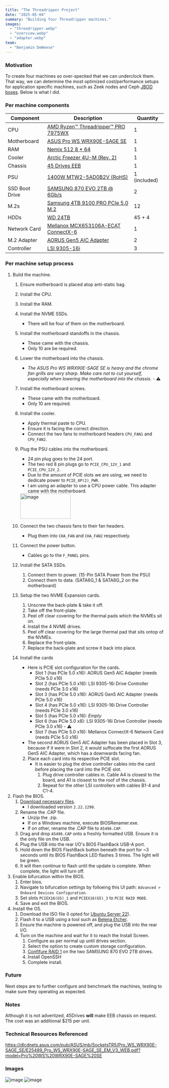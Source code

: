 ```yaml
---
title: "The Threadripper Project"
date: "2025-05-04"
summary: "Building four Threadripper machines."
images:
  - "threadripper.webp"
  - "overview.webp"
  - "adapter.webp"
team:
  - "Benjamin DeWeese"
---
```


### Motivation

To create four machines so over-specked that we can underclock them. That way, we can determine the most optimized cost/performance setups for application specific machines, such as Zeek nodes and Ceph [JBOD boxes](https://www.seagate.com/blog/what-is-jbod/). Below is what I did.

### Per machine components

| Component         | Description                                                                                                                                                          | Quantity     |
|------------------|----------------------------------------------------------------------------------------------------------------------------------------------------------------------|--------------|
| CPU              | [AMD Ryzen™ Threadripper™ PRO 7975WX](https://www.bhphotovideo.com/c/product/1791038-REG/amd_100_100000453wof_ryzen_threadripper_pro_7975wx.html)                   | 1            |
| Motherboard      | [ASUS Pro WS WRX90E-SAGE SE](https://www.amazon.com/Pro-WRX90E-SAGE-Workstation-Motherboard-ThreadripperTM/dp/B0CQRYXWWQ)                                          | 1            |
| RAM              | [Nemix 512 8 * 64](https://www.amazon.com/NEMIX-RAM-Registered-Compatible-Motherboard/dp/B0DQYTHNN2)                                                               | 1            |
| Cooler           | [Arctic Freezer 4U-M (Rev. 2)](https://www.amazon.com/ARCTIC-Freezer-4U-M-Rev-2/dp/B09VGTZSDY)                                                                      | 1            |
| Chassis          | [45 Drives EEB](https://www.45drives.com/products/storinator-s45-configurations.php)                                                                               | 1            |
| PSU              | [1400W MTW2-5AD0B2V (RoHS)](https://www.zippy.com/en/04_power_pro_page.aspx?Model_Name=MTW2-5AD0B2V)                                                                | 1 (included) |
| SSD Boot Drive   | [SAMSUNG 870 EVO 2TB @ 6Gb/s](https://www.amazon.com/dp/B08QB93S6R)                                                                                                  | 2            |
| M.2s             | [Samsung 4TB 9100 PRO PCIe 5.0 M.2](https://www.amazon.com/SAMSUNG-Computing-Workstations-VAP4T0B-AM/dp/B0DX2GJ1YR)                                                  | 12           |
| HDDs             | [WD 24TB](https://www.amazon.com/Western-Digital-24TB-Internal-Drive/dp/B0D24TQK3Q)                                                                                 | 45 + 4       |
| Network Card     | [Mellanox MCX653106A-ECAT ConnectX-6](https://www.fs.com/products/168436.html?now_cid=4014)                                                                         | 1            |
| M.2 Adapter      | [AORUS Gen5 AIC Adapter](https://www.amazon.com/GIGABYTE-AORUS-Click-Adapter-GC-4XM2G5/dp/B0CXZK5JGC)                                                               | 2            |
| Controller       | [LSI 9305-16i](https://www.amazon.com/LSI-Controller-05-25703-00-9305-16i-PCI-Express/dp/B01BDZWJAO)                                                                | 3            |

### Per machine setup process

1. Build the machine.
	1. Ensure motherboard is placed atop anti-static bag.
	2. Install the CPU.
	3. Install the RAM.
	4. Install the NVME SSDs.
		- There will be four of them on the motherboard.
	5. Install the motherboard standoffs in the chassis.
		- These came with the chassis.
		- Only 10 are be required.
	6. Lower the motherboard into the chassis.
		- *The ASUS Pro WS WRX90E-SAGE SE is heavy and the chrome fan grills are very sharp. Make care not to cut yourself, especially when lowering the motherboard into the chassis.* - ⚠️
	7. Install the motherboard screws.
		- These came with the motherboard.
		- Only 10 are required.
	8. Install the cooler.
		- Apply thermal paste to CPU.
		- Ensure it is facing the correct direction.
		- Connect the two fans to motherboard headers `CPU_FAN1` and `CPU_FAN2`.
	9. Plug the PSU cables into the motherboard.
		- 24 pin plug goes to the 24 port.
		- The two red 8 pin plugs go to `PCIE_CPU_12V_1` and `PCIE_CPU_12V_2`.
		- Due to the amount of PCIE slots we are using, we need to dedicate power to `PCIE_8P(2)_PWR`.
		- I am using an adapter to use a CPU power cable. This adapter came with the motherboard.

		<img src="images/adapter.webp" width="160" height="80" alt="image">
	10. Connect the two chassis fans to their fan headers.
		- Plug them into `CHA_FAN` and `CHA_FAN2` respectively.
	11. Connect the power button.
		- Cables go to the `F_PANEL` pins.
	12. Install the SATA SSDs.
		1. Connect them to power. (15-Pin SATA Power from the PSU)
		2. Connect them to data. (SATA6G_1 & SATA6G_2 on the motherboard)
	13. Setup the two NVME Expansion cards.
		1. Unscrew the back-plate & take it off.
		2. Take off the front-plate.
		3. Peel off clear covering for the thermal pads which the NVMEs sit on.
		4. Install the 4 NVME drives.
		5. Peel off clear covering for the large thermal pad that sits ontop of the NVMEs.
		6. Replace the front-plate.
		7. Replace the back-plate and screw it back into place.
	14. Install the cards
		- Here is PCIE slot configuration for the cards.
			- Slot 1 (has PCIe 5.0 x16): AORUS Gen5 AIC Adapter (needs PCIe 5.0 x16)
			- Slot 2 (has PCIe 5.0 x16): LSI 9305-16i Drive Controller (needs PCIe 3.0 x16)
			- Slot 3 (has PCIe 5.0 x16): AORUS Gen5 AIC Adapter (needs PCIe 5.0 x16)
			- Slot 4 (has PCIe 5.0 x16): LSI 9305-16i Drive Controller (needs PCIe 3.0 x16)
			- Slot 5 (has PCIe 5.0 x16): *Empty*
			- Slot 6 (has PCIe 5.0 x8): LSI 9305-16i Drive Controller (needs PCIe 3.0 x16) - ⚠️
			- Slot 7 (has PCIe 5.0 x16): Mellanox ConnectX-6 Network Card (needs PCIe 5.0 x16)
		- The second AORUS Gen5 AIC Adapter has been placed in Slot 3, because if it were in Slot 2, it would suffocate the first AORUS Gen5 AIC Adapter, which has a downwards facing fan.
		2. Place each card into its respective PCIE slot.
			- It is easier to plug the drive controller cables into the card before placing the card into the PCIE slot.
				1. Plug drive controller cables in. Cable A4 is closest to the board, and A1 is closest to the roof of the chassis.
				2. Repeat for the other LSI controllers with cables B1-4 and C1-4.
2. Flash the BIOS.
	1. [Download necessary files](https://www.asus.com/us/motherboards-components/motherboards/workstation/pro-ws-wrx90e-sage-se/helpdesk_bios?model2Name=Pro-WS-WRX90E-SAGE-SE). 
		- I downloaded version `2.22.1290`.
	2. Rename the .CAP file.
		- Unzip the .zip.
		- If on a Windows machine, execute BIOSRenamer.exe.
		- If on other, rename the .CAP file to `A5496.CAP`.
	3. Drag and drop `A5496.CAP` onto a freshly formatted USB. Ensure it is the only file on the USB.
	4. Plug the USB into the rear I/O's BIOS FlashBack USB-A port.
	5. Hold down the BIOS FlashBack button beneath the port for ~3 seconds until its BIOS FlashBack LED flashes 3 times. The light will be green.
	6. It will then continue to flash until the update is complete. When complete, the light will turn off.
3. Enable bifurcation within the BIOS.
	1. Enter bios.
	2. Navigate to bifurcation settings by folloeing this UI path: `Advanced > Onboard Devices Configuration`.
	3. Set slots `PCIEX16(G5)_1` and `PCIEX16(G5)_3` to `PCIE RAID MODE`.
	4. Save and exit the BIOS.
4. Install the OS.
	1. Download the ISO file (I opted for [Ubuntu Server 22](https://releases.ubuntu.com/jammy/)).
	2. Flash it to a USB using a tool such as [Belena Etcher](https://etcher.balena.io/).
	3. Ensure the machine is powered off, and plug the USB into the rear I/O.
	4. Turn on the machine and wait for it to reach the Install Screen.
		1. Configure as per normal up until drives section.
		2. Select the option to create custom storage configuration.
		3. [Confifure RAID 1](RAID1/INSTALL_RAID1_GUIDE.md) on the two SAMSUNG 870 EVO 2TB drives.
		4. Install OpenSSH
		5. Complete install.

### Future

Next steps are to further configure and benchmark the machines, testing to make sure they operating as expected.

### Notes

Although it is not advertized, 45Drives __will__ make EEB chassis on request. The cost was an additional $215 per unit.

### Technical Resources Referenced

https://dlcdnets.asus.com/pub/ASUS/mb/SocketsTR5/Pro_WS_WRX90E-SAGE_SE/E25489_Pro_WS_WRX90E-SAGE_SE_EM_V3_WEB.pdf?model=Pro%20WS%20WRX90E-SAGE%20SE

### Images

![image](images/threadripper.webp)
![image](images/overview.webp)